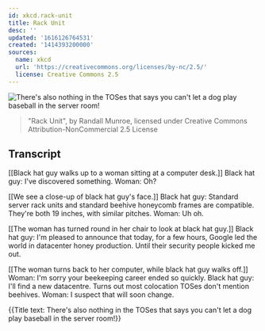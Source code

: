 ```yaml
---
id: xkcd.rack-unit
title: Rack Unit
desc: ''
updated: '1616126764531'
created: '1414393200000'
sources:
  name: xkcd
  url: 'https://creativecommons.org/licenses/by-nc/2.5/'
  license: Creative Commons 2.5
---
```

![There's also nothing in the TOSes that says you can't let a dog play baseball in the server room!](https://imgs.xkcd.com/comics/rack_unit.png)
> "Rack Unit", by Randall Munroe, licensed under Creative Commons Attribution-NonCommercial 2.5 License

## Transcript
[[Black hat guy walks up to a woman sitting at a computer desk.]]
Black hat guy: I've discovered something.
Woman: Oh?

[[We see a close-up of black hat guy's face.]]
Black hat guy: Standard server rack units and standard beehive honeycomb frames are compatible. They're both 19 inches, with similar pitches.
Woman: Uh oh.

[[The woman has turned round in her chair to look at black hat guy.]]
Black hat guy: I'm pleased to announce that today, for a few hours, Google led the world in datacenter honey production. Until their security people kicked me out.

[[The woman turns back to her computer, while black hat guy walks off.]]
Woman: I'm sorry your beekeeping career ended so quickly.
Black hat guy: I'll find a new datacentre. Turns out most colocation TOSes don't mention beehives.
Woman: I suspect that will soon change.

{{Title text: There's also nothing in the TOSes that says you can't let a dog play baseball in the server room!}}
